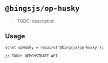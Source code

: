# `@bingsjs/op-husky`

> TODO: description

## Usage

```
const opHusky = require('@bingsjs/op-husky');

// TODO: DEMONSTRATE API
```
